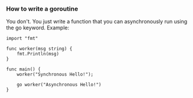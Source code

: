 ### How to write a goroutine

You don\'t. You just write a function that you can asynchronously run
using the go keyword. Example:

    import "fmt"

    func worker(msg string) {
        fmt.Println(msg)
    }

    func main() {
        worker("Synchronous Hello!");

        go worker("Asynchronous Hello!")
    }
